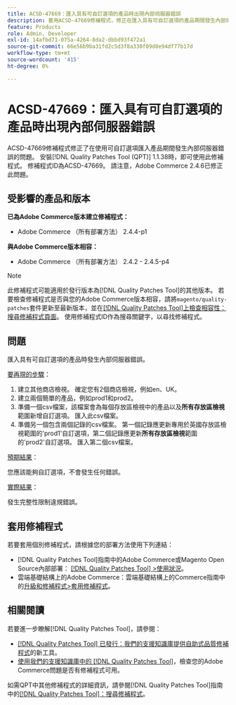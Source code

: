 ```yaml
---
title: ACSD-47669：匯入具有可自訂選項的產品時出現內部伺服器錯誤
description: 套用ACSD-47669修補程式，修正在匯入具有可自訂選項的產品期間發生內部伺服器錯誤的Adobe Commerce問題。
feature: Products
role: Admin, Developer
exl-id: 14afbd71-075a-4264-8da2-dbbd93f472a1
source-git-commit: 66e56b9ba31fd2c5d3f8a330f09d8e94df77b17d
workflow-type: tm+mt
source-wordcount: '415'
ht-degree: 0%

---
```


# ACSD-47669：匯入具有可自訂選項的產品時出現內部伺服器錯誤

ACSD-47669修補程式修正了在使用可自訂選項匯入產品期間發生內部伺服器錯誤的問題。 安裝[!DNL Quality Patches Tool (QPT)] 1.1.38時，即可使用此修補程式。 修補程式ID為ACSD-47669。 請注意，Adobe Commerce 2.4.6已修正此問題。

## 受影響的產品和版本

**已為Adobe Commerce版本建立修補程式：**

* Adobe Commerce （所有部署方法） 2.4.4-p1

**與Adobe Commerce版本相容：**

* Adobe Commerce （所有部署方法） 2.4.2 - 2.4.5-p4

>[!NOTE]
>
>此修補程式可能適用於發行版本為[!DNL Quality Patches Tool]的其他版本。 若要檢查修補程式是否與您的Adobe Commerce版本相容，請將`magento/quality-patches`套件更新至最新版本，並在[[!DNL Quality Patches Tool]上檢查相容性：搜尋修補程式頁面](https://experienceleague.adobe.com/tools/commerce-quality-patches/index.html)。 使用修補程式ID作為搜尋關鍵字，以尋找修補程式。

## 問題

匯入具有可自訂選項的產品時發生內部伺服器錯誤。

<u>要再現的步驟</u>：

1. 建立其他商店檢視。 確定您有2個商店檢視，例如en、UK。
1. 建立兩個簡單的產品，例如prod1和prod2。
1. 準備一個csv檔案，該檔案會為每個存放區檢視中的產品以及&#x200B;**所有存放區檢視**&#x200B;範圍新增自訂選項。 匯入此csv檔案。
1. 準備另一個包含兩個記錄的csv檔案。 第一個記錄應更新專用於英國存放區檢視範圍的&#39;prod1&#39;自訂選項，第二個記錄應更新&#x200B;**所有存放區檢視**&#x200B;範圍的&#39;prod2&#39;自訂選項。 匯入第二個csv檔案。

<u>預期結果</u>：

您應該能夠自訂選項，不會發生任何錯誤。

<u>實際結果</u>：

發生完整性限制違規錯誤。

## 套用修補程式

若要套用個別修補程式，請根據您的部署方法使用下列連結：

* [!DNL Quality Patches Tool]指南中的Adobe Commerce或Magento Open Source內部部署： [[!DNL Quality Patches Tool] >使用狀況](https://experienceleague.adobe.com/docs/commerce-operations/tools/quality-patches-tool/usage.html)。
* 雲端基礎結構上的Adobe Commerce：雲端基礎結構上的Commerce指南中的[升級和修補程式>套用修補程式](https://experienceleague.adobe.com/docs/commerce-cloud-service/user-guide/develop/upgrade/apply-patches.html)。

## 相關閱讀

若要進一步瞭解[!DNL Quality Patches Tool]，請參閱：

* [[!DNL Quality Patches Tool] 已發行：我們的支援知識庫提供自助式品質修補程式](/help/announcements/adobe-commerce-announcements/magento-quality-patches-released-new-tool-to-self-serve-quality-patches.md)的新工具。
* [使用我們的支援知識庫中的 [!DNL Quality Patches Tool]](/help/support-tools/patches-available-in-qpt-tool/check-patch-for-magento-issue-with-magento-quality-patches.md)，檢查您的Adobe Commerce問題是否有修補程式可用。

如需QPT中其他修補程式的詳細資訊，請參閱[!DNL Quality Patches Tool]指南中的[[!DNL Quality Patches Tool]：搜尋修補程式](https://experienceleague.adobe.com/tools/commerce-quality-patches/index.html)。
